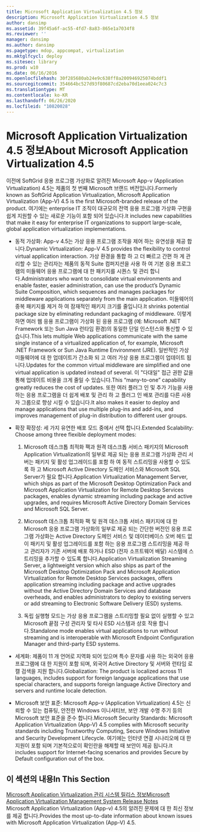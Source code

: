 ```yaml
---
title: Microsoft Application Virtualization 4.5 정보
description: Microsoft Application Virtualization 4.5 정보
author: dansimp
ms.assetid: 39f45a6f-ac55-4fd7-8a83-865e1a7034f8
ms.reviewer: ''
manager: dansimp
ms.author: dansimp
ms.pagetype: mdop, appcompat, virtualization
ms.mktglfcycl: deploy
ms.sitesec: library
ms.prod: w10
ms.date: 06/16/2016
ms.openlocfilehash: 30f285680ab24e9c638ff8a200946925074bddf1
ms.sourcegitcommit: 354664bc527d93f80687cd2eba70d1eea024c7c3
ms.translationtype: MT
ms.contentlocale: ko-KR
ms.lasthandoff: 06/26/2020
ms.locfileid: "10820028"
---
```

# <span data-ttu-id="f0ea8-103">Microsoft Application Virtualization 4.5 정보</span><span class="sxs-lookup"><span data-stu-id="f0ea8-103">About Microsoft Application Virtualization 4.5</span></span>


<span data-ttu-id="f0ea8-104">이전에 SoftGrid 응용 프로그램 가상화로 알려진 Microsoft App-v (Application Virtualization) 4.5는 제품의 첫 번째 Microsoft 브랜드 버전입니다.</span><span class="sxs-lookup"><span data-stu-id="f0ea8-104">Formerly known as SoftGrid Application Virtualization, Microsoft Application Virtualization (App-V) 4.5 is the first Microsoft-branded release of the product.</span></span> <span data-ttu-id="f0ea8-105">여기에는 enterprise IT 조직이 대규모의 전역 응용 프로그램 가상화 구현을 쉽게 지원할 수 있는 새로운 기능이 포함 되어 있습니다.</span><span class="sxs-lookup"><span data-stu-id="f0ea8-105">It includes new capabilities that make it easy for enterprise IT organizations to support large-scale, global application virtualization implementations.</span></span>

-   <span data-ttu-id="f0ea8-106">동적 가상화: App-v 4.5는 가상 응용 프로그램 조작을 제어 하는 유연성을 제공 합니다.</span><span class="sxs-lookup"><span data-stu-id="f0ea8-106">Dynamic Virtualization: App-V 4.5 provides the flexibility to control virtual application interaction.</span></span> <span data-ttu-id="f0ea8-107">가상 환경을 통합 하 고 더 빠르고 간편 하 게 관리할 수 있는 관리자는 제품의 동적 Suite 컴퍼지션을 사용 하 여 기본 응용 프로그램의 미들웨어 응용 프로그램에 대 한 패키지를 시퀀스 및 관리 합니다.</span><span class="sxs-lookup"><span data-stu-id="f0ea8-107">Administrators who want to consolidate virtual environments and enable faster, easier administration, can use the product’s Dynamic Suite Composition, which sequences and manages packages for middleware applications separately from the main application.</span></span> <span data-ttu-id="f0ea8-108">미들웨어의 중복 패키지를 제거 하 여 잠재적인 패키지 크기를 줄입니다.</span><span class="sxs-lookup"><span data-stu-id="f0ea8-108">It shrinks potential package size by eliminating redundant packaging of middleware.</span></span> <span data-ttu-id="f0ea8-109">이렇게 하면 여러 웹 응용 프로그램이 가상화 된 응용 프로그램 (예: Microsoft .NET Framework 또는 Sun Java 런타임 환경)의 동일한 단일 인스턴스와 통신할 수 있습니다.</span><span class="sxs-lookup"><span data-stu-id="f0ea8-109">This lets multiple Web applications communicate with the same single instance of a virtualized application of, for example, Microsoft .NET Framework or Sun Java Runtime Environment (JRE).</span></span> <span data-ttu-id="f0ea8-110">일반적인 가상 미들웨어에 대 한 업데이트가 간소화 되 고 여러 가상 응용 프로그램이 업데이트 됩니다.</span><span class="sxs-lookup"><span data-stu-id="f0ea8-110">Updates for the common virtual middleware are simplified and one virtual application is updated instead of several.</span></span> <span data-ttu-id="f0ea8-111">이 "다대일" 접근 권한 값을 통해 업데이트 비용을 크게 줄일 수 있습니다.</span><span class="sxs-lookup"><span data-stu-id="f0ea8-111">This “many-to-one” capability greatly reduces the cost of updates.</span></span> <span data-ttu-id="f0ea8-112">또한 여러 플러그 인 및 추가 기능을 사용 하는 응용 프로그램을 더 쉽게 배포 및 관리 하 고 플러그 인 배포 관리를 다른 사용자 그룹으로 향상 시킬 수 있습니다.</span><span class="sxs-lookup"><span data-stu-id="f0ea8-112">It also makes it easier to deploy and manage applications that use multiple plug-ins and add-ins, and improves management of plug-in distribution to different user groups.</span></span>

-   <span data-ttu-id="f0ea8-113">확장 확장성: 세 가지 유연한 배포 모드 중에서 선택 합니다.</span><span class="sxs-lookup"><span data-stu-id="f0ea8-113">Extended Scalability: Choose among three flexible deployment modes:</span></span>

    1.  <span data-ttu-id="f0ea8-114">Microsoft 데스크톱 최적화 팩과 원격 데스크톱 서비스 패키지의 Microsoft Application Virtualization의 일부로 제공 되는 응용 프로그램 가상화 관리 서버는 패키지 및 활성 업그레이드를 포함 하 여 동적 스트리밍을 사용할 수 있도록 하 고 Microsoft Active Directory 도메인 서비스와 Microsoft SQL Server가 필요 합니다.</span><span class="sxs-lookup"><span data-stu-id="f0ea8-114">Application Virtualization Management Server, which ships as part of the Microsoft Desktop Optimization Pack and Microsoft Application Virtualization for Remote Desktop Services packages, enables dynamic streaming including package and active upgrades, and requires Microsoft Active Directory Domain Services and Microsoft SQL Server.</span></span>

    2.  <span data-ttu-id="f0ea8-115">Microsoft 데스크톱 최적화 팩 및 원격 데스크톱 서비스 패키지에 대 한 Microsoft 응용 프로그램 가상화의 일부로 제공 되는 간단한 버전인 응용 프로그램 가상화는 Active Directory 도메인 서비스 및 데이터베이스 오버 헤드 없이 패키지 및 활성 업그레이드를 포함 하는 응용 프로그램 스트리밍을 제공 하 고 관리자가 기존 서버에 배포 하거나 ESD (전자 소프트웨어 배달) 시스템에 스트리밍을 추가할 수 있도록 합니다.</span><span class="sxs-lookup"><span data-stu-id="f0ea8-115">Application Virtualization Streaming Server, a lightweight version which also ships as part of the Microsoft Desktop Optimization Pack and Microsoft Application Virtualization for Remote Desktop Services packages, offers application streaming including package and active upgrades without the Active Directory Domain Services and database overheads, and enables administrators to deploy to existing servers or add streaming to Electronic Software Delivery (ESD) systems.</span></span>

    3.  <span data-ttu-id="f0ea8-116">독립 실행형 모드는 가상 응용 프로그램을 스트리밍할 필요 없이 실행할 수 있고 Microsoft 끝점 구성 관리자 및 타사 ESD 시스템과 상호 작용 합니다.</span><span class="sxs-lookup"><span data-stu-id="f0ea8-116">Standalone mode enables virtual applications to run without streaming and is interoperable with Microsoft Endpoint Configuration Manager and third-party ESD systems.</span></span>

-   <span data-ttu-id="f0ea8-117">세계화: 제품이 11 개 언어로 지역화 되어 있으며 특수 문자를 사용 하는 외국어 응용 프로그램에 대 한 지원이 포함 되며, 외국어 Active Directory 및 서버와 런타임 로캘 검색을 지원 합니다.</span><span class="sxs-lookup"><span data-stu-id="f0ea8-117">Globalization: The product is localized across 11 languages, includes support for foreign language applications that use special characters, and supports foreign language Active Directory and servers and runtime locale detection.</span></span>

-   <span data-ttu-id="f0ea8-118">Microsoft 보안 표준: Microsoft App-v (Application Virtualization) 4.5는 신뢰할 수 있는 컴퓨팅, 안전한 Windows 이니셔티브, 보안 개발 수명 주기 등의 Microsoft 보안 표준을 준수 합니다.</span><span class="sxs-lookup"><span data-stu-id="f0ea8-118">Microsoft Security Standards: Microsoft Application Virtualization (App-V) 4.5 complies with Microsoft security standards including Trustworthy Computing, Secure Windows Initiative and Security Development Lifecycle.</span></span> <span data-ttu-id="f0ea8-119">여기에는 인터넷 연결 시나리오에 대 한 지원이 포함 되며 기본적으로이 확인란을 해제할 때 보안이 제공 됩니다.</span><span class="sxs-lookup"><span data-stu-id="f0ea8-119">It includes support for Internet-facing scenarios and provides Secure by Default configuration out of the box.</span></span>

## <span data-ttu-id="f0ea8-120">이 섹션의 내용</span><span class="sxs-lookup"><span data-stu-id="f0ea8-120">In This Section</span></span>


<a href="" id="microsoft-application-virtualization-management-system-release-notes"></a>[<span data-ttu-id="f0ea8-121">Microsoft Application Virtualization 관리 시스템 릴리스 정보</span><span class="sxs-lookup"><span data-stu-id="f0ea8-121">Microsoft Application Virtualization Management System Release Notes</span></span>](microsoft-application-virtualization-management-system-release-notes.md)  
<span data-ttu-id="f0ea8-122">Microsoft Application Virtualization (App-v) 4.5의 알려진 문제에 대 한 최신 정보를 제공 합니다.</span><span class="sxs-lookup"><span data-stu-id="f0ea8-122">Provides the most up-to-date information about known issues with Microsoft Application Virtualization (App-V) 4.5.</span></span>

 

 





